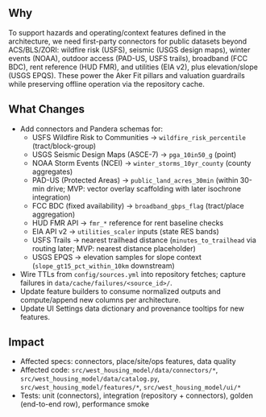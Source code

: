 ## Why

To support hazards and operating/context features defined in the architecture, we need first-party connectors for public datasets beyond ACS/BLS/ZORI: wildfire risk (USFS), seismic (USGS design maps), winter events (NOAA), outdoor access (PAD-US, USFS trails), broadband (FCC BDC), rent reference (HUD FMR), and utilities (EIA v2), plus elevation/slope (USGS EPQS). These power the Aker Fit pillars and valuation guardrails while preserving offline operation via the repository cache.

## What Changes

- Add connectors and Pandera schemas for:
  - USFS Wildfire Risk to Communities → `wildfire_risk_percentile` (tract/block-group)
  - USGS Seismic Design Maps (ASCE-7) → `pga_10in50_g` (point)
  - NOAA Storm Events (NCEI) → `winter_storms_10yr_county` (county aggregates)
  - PAD-US (Protected Areas) → `public_land_acres_30min` (within 30-min drive; MVP: vector overlay scaffolding with later isochrone integration)
  - FCC BDC (fixed availability) → `broadband_gbps_flag` (tract/place aggregation)
  - HUD FMR API → `fmr_*` reference for rent baseline checks
  - EIA API v2 → `utilities_scaler` inputs (state RES bands)
  - USFS Trails → nearest trailhead distance (`minutes_to_trailhead` via routing later; MVP: nearest distance placeholder)
  - USGS EPQS → elevation samples for slope context (`slope_gt15_pct_within_10km` downstream)
- Wire TTLs from `config/sources.yml` into repository fetches; capture failures in `data/cache/failures/<source_id>/`.
- Update feature builders to consume normalized outputs and compute/append new columns per architecture.
- Update UI Settings data dictionary and provenance tooltips for new features.

## Impact

- Affected specs: connectors, place/site/ops features, data quality
- Affected code: `src/west_housing_model/data/connectors/*`, `src/west_housing_model/data/catalog.py`, `src/west_housing_model/features/*`, `src/west_housing_model/ui/*`
- Tests: unit (connectors), integration (repository + connectors), golden (end-to-end row), performance smoke
